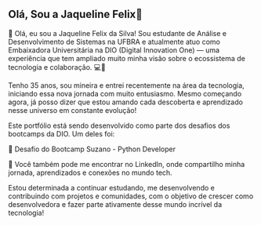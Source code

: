## Olá, Sou a Jaqueline Felix👋

👋 Olá, eu sou a Jaqueline Felix da Silva!
Sou estudante de Análise e Desenvolvimento de Sistemas na UFBRA e atualmente atuo como Embaixadora Universitária na DIO (Digital Innovation One) — uma experiência que tem ampliado muito minha visão sobre o ecossistema de tecnologia e colaboração. 💻🚀

Tenho 35 anos, sou mineira e entrei recentemente na área da tecnologia, iniciando essa nova jornada com muito entusiasmo. Mesmo começando agora, já posso dizer que estou amando cada descoberta e aprendizado nesse universo em constante evolução!

Este portfólio está sendo desenvolvido como parte dos desafios dos bootcamps da DIO. Um deles foi:

🔗 Desafio do Bootcamp Suzano - Python Developer

📌 Você também pode me encontrar no LinkedIn, onde compartilho minha jornada, aprendizados e conexões no mundo tech.

Estou determinada a continuar estudando, me desenvolvendo e contribuindo com projetos e comunidades, com o objetivo de crescer como desenvolvedora e fazer parte ativamente desse mundo incrível da tecnologia!


